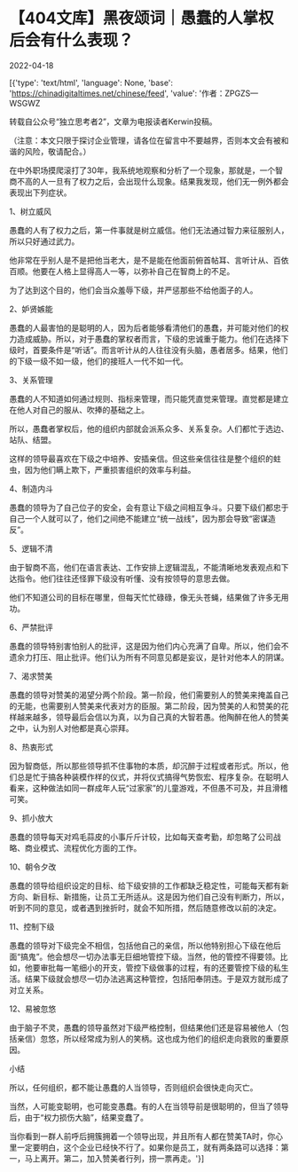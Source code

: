 # 【404文库】黑夜颂词｜愚蠢的人掌权后会有什么表现？

2022-04-18

[{'type': 'text/html', 'language': None, 'base': 'https://chinadigitaltimes.net/chinese/feed', 'value': '作者：ZPGZS&#8212;WSGWZ

转载自公众号“独立思考者2”，文章为电报读者Kerwin投稿。

（注意：本文只限于探讨企业管理，请各位在留言中不要越界，否则本文会有被和谐的风险，敬请配合。）

在中外职场摸爬滚打了30年，我系统地观察和分析了一个现象，那就是，一个智商不高的人一旦有了权力之后，会出现什么现象。结果我发现，他们无一例外都会表现出下列症状。

1、树立威风

愚蠢的人有了权力之后，第一件事就是树立威信。他们无法通过智力来征服别人，所以只好通过武力。

他非常在乎别人是不是把他当老大，是不是能在他面前俯首帖耳、言听计从、百依百顺。他要在人格上显得高人一等，以弥补自己在智商上的不足。

为了达到这个目的，他们会当众羞辱下级，并严惩那些不给他面子的人。

2、妒贤嫉能

愚蠢的人最害怕的是聪明的人，因为后者能够看清他们的愚蠢，并可能对他们的权力造成威胁。所以，对于愚蠢的掌权者而言，下级的忠诚重于能力。他们在选择下级时，首要条件是“听话”。而言听计从的人往往没有头脑，愚者居多。结果，他们的下级一级不如一级，他们的接班人一代不如一代。

3、关系管理

愚蠢的人不知道如何通过规则、指标来管理，而只能凭直觉来管理。直觉都是建立在他人对自己的服从、吹捧的基础之上。

所以，愚蠢者掌权后，他的组织内部就会派系众多、关系复杂。人们都忙于选边、站队、结盟。

这样的领导最喜欢在下级之中培养、安插亲信。但这些亲信往往是整个组织的蛀虫，因为他们瞒上欺下，严重损害组织的效率与利益。

4、制造内斗

愚蠢的领导为了自己位子的安全，会有意让下级之间相互争斗。只要下级们都忠于自己一个人就可以了，他们之间绝不能建立“统一战线”，因为那会导致“密谋造反”。

5、逻辑不清

由于智商不高，他们在语言表达、工作安排上逻辑混乱，不能清晰地发表观点和下达指令。他们往往还怪罪下级没有听懂、没有按领导的意思去做。

他们不知道公司的目标在哪里，但每天忙忙碌碌，像无头苍蝇，结果做了许多无用功。

6、严禁批评

愚蠢的领导特别害怕别人的批评，这是因为他们内心充满了自卑。所以，他们会不遗余力打压、阻止批评。他们认为所有不同意见都是妄议，是针对他本人的阴谋。

7、渴求赞美

愚蠢的领导对赞美的渴望分两个阶段。第一阶段，他们需要别人的赞美来掩盖自己的无能，也需要别人赞美来代表对方的臣服。第二阶段，因为赞美的人和赞美的花样越来越多，领导最后会信以为真，以为自己真的大智若愚。他陶醉在他人的赞美之中，认为别人对他都是真心崇拜。

8、热衷形式

因为智商低，所以那些领导抓不住事物的本质，却沉醉于过程或者形式。所以，他们总是忙于搞各种装模作样的仪式，并将仪式搞得气势恢宏、程序复杂。在聪明人看来，这种做法如同一群成年人玩“过家家”的儿童游戏，不但愚不可及，并且滑稽可笑。

9、抓小放大

愚蠢的领导每天对鸡毛蒜皮的小事斤斤计较，比如每天查考勤，却忽略了公司战略、商业模式、流程优化方面的工作。

10、朝令夕改

愚蠢的领导给组织设定的目标、给下级安排的工作都缺乏稳定性，可能每天都有新方向、新目标、新措施，让员工无所适从。这是因为他们自己没有判断力，所以，听到不同的意见，或者遇到挫折时，就会不知所措，然后随意修改以前的决定。

11、控制下级

愚蠢的领导对下级完全不相信，包括他自己的亲信，所以他特别担心下级在他后面“搞鬼”。他会想尽一切办法事无巨细地管控下级。当然，他的管控不得要领。比如，他要审批每一笔细小的开支，管控下级做事的过程，有的还要管控下级的私生活。结果下级就会想尽一切办法逃离这种管控，包括阳奉阴违。于是双方就形成了对立关系。

12、易被忽悠

由于脑子不灵，愚蠢的领导虽然对下级严格控制，但结果他们还是容易被他人（包括亲信）忽悠，所以经常成为别人的笑柄。这也成为他们的组织走向衰败的重要原因。

小结

所以，任何组织，都不能让愚蠢的人当领导，否则组织会很快走向灭亡。

当然，人可能变聪明，也可能变愚蠢。有的人在当领导前是很聪明的，但当了领导后，由于“权力损伤大脑”，结果变蠢了。

当你看到一群人前呼后拥簇拥着一个领导出现，并且所有人都在赞美TA时，你心里一定要明白，这个企业已经快不行了。如果你是员工，就有两条路可以选择：第一，马上离开。第二，加入赞美者行列，捞一票再走。'}]